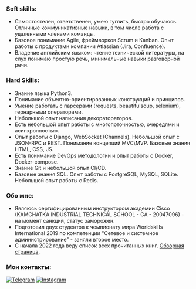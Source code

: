 ### Soft skills:
* Самостоятелен, ответственен, умею гуглить, быстро обучаюсь. Отличные коммуникативные навыки, в том числе работа с удаленными членами команды.
* Базовое понимание Agile, фреймворков Scrum и Kanban. Опыт работы с продуктами компании Atlassian (Jira, Confluence).
* Владение английским языком: чтение технической литературы, на слух понимаю простую речь, минимальные навыки разговорной речи.


### Hard Skills:
* Знание языка Python3.
* Понимание объектно-ориентированных конструкций и принципов.
* Умение работать с парсерами (requests, beautifulsoup, selenium), тернарными операторами.
* Небольшой опыт написания декоратораторов.
* Есть небольшой опыт работы с многопоточностью, очередями и асинхронностью.
* Опыт работы с Django, WebSocket (Channels). Небольшой опыт с JSON-RPC и REST. Понимание концепций MVC\MVP. Базовые знания HTML, CSS, JS.
* Есть понимание DevOps методологии и опыт работы с Docker, Docker-compose.
* Знание Git и небольшой опыт CI/CD.
* Базовые знания SQL. Опыт работы с PostgreSQL, MySQL, SQLite. Небольшой опыт работы с Redis.


### Обо мне:
* Являюсь сертифицированным инструктором академии Cisco (KAMCHATKA INDUSTRIAL TECHNICAL SCHOOL - CA - 20047096) - на момент санкций, статус заморожен.
* Подготовил двух студентов к чемпионату мира Worldskills International 2019 по компетенции "Сетевое и системное администрирование" - заняли второе место.
* С начала 2022 года веду список всех прочитанных книг. [Обзорная страница](https://github.com/pvenv/pvenv/blob/main/reading-list.md).


### Мои контакты:
[![Telegram](https://img.shields.io/badge/-Telegram-090909?style=for-the-badge&logo=telegram&logoColor=27A0D9)](https://t.me/vpotd)
[![Instagram](https://img.shields.io/badge/-Instagram-090909?style=for-the-badge&logo=instagram&logoColor=B4068E)](https://www.instagram.com/vpotd)
